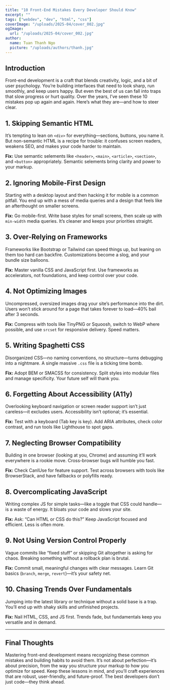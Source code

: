 ```yaml
---
title: "10 Front-End Mistakes Every Developer Should Know" 
excerpt: ""
tags: ["webdev", "dev", "html", "css"]
coverImage: "/uploads/2025-04/cover_002.jpg"
ogImage:
  url: "/uploads/2025-04/cover_002.jpg"
author:
  name: Tuan Thanh Ngo
  picture: "/uploads/authors/thanh.jpg"
---
```


## Introduction

Front-end development is a craft that blends creativity, logic, and a bit of user psychology. You’re building interfaces that need to look sharp, run smoothly, and keep users happy. But even the best of us can fall into traps that slow progress or hurt quality. Over the years, I’ve seen these 10 mistakes pop up again and again. Here’s what they are—and how to steer clear.

## 1. Skipping Semantic HTML
It’s tempting to lean on `<div>` for everything—sections, buttons, you name it. But non-semantic HTML is a recipe for trouble: it confuses screen readers, weakens SEO, and makes your code harder to maintain.  

**Fix:** Use semantic selements like `<header>`, `<main>`, `<article>`, `<section>`, and `<button>` appropriately. Semantic selements bring clarity and power to your markup.

## 2. Ignoring Mobile-First Design
Starting with a desktop layout and then hacking it for mobile is a common pitfall. You end up with a mess of media queries and a design that feels like an afterthought on smaller screens.  

**Fix:** Go mobile-first. Write base styles for small screens, then scale up with `min-width` media queries. It’s cleaner and keeps your priorities straight.

## 3. Over-Relying on Frameworks
Frameworks like Bootstrap or Tailwind can speed things up, but leaning on them too hard can backfire. Customizations become a slog, and your bundle size balloons.  

**Fix:** Master vanilla CSS and JavaScript first. Use frameworks as accelerators, not foundations, and keep control over your code.

## 4. Not Optimizing Images
Uncompressed, oversized images drag your site’s performance into the dirt. Users won’t stick around for a page that takes forever to load—40% bail after 3 seconds.  

**Fix:** Compress with tools like TinyPNG or Squoosh, switch to WebP where possible, and use `srcset` for responsive delivery. Speed matters.

## 5. Writing Spaghetti CSS
Disorganized CSS—no naming conventions, no structure—turns debugging into a nightmare. A single massive `.css` file is a ticking time bomb.  

**Fix:** Adopt BEM or SMACSS for consistency. Split styles into modular files and manage specificity. Your future self will thank you.

## 6. Forgetting About Accessibility (A11y)
Overlooking keyboard navigation or screen reader support isn’t just careless—it excludes users. Accessibility isn’t optional; it’s essential.  

**Fix:** Test with a keyboard (Tab key is key). Add ARIA attributes, check color contrast, and run tools like Lighthouse to spot gaps.

## 7. Neglecting Browser Compatibility
Building in one browser (looking at you, Chrome) and assuming it’ll work everywhere is a rookie move. Cross-browser bugs will humble you fast.  

**Fix:** Check CanIUse for feature support. Test across browsers with tools like BrowserStack, and have fallbacks or polyfills ready.

## 8. Overcomplicating JavaScript
Writing complex JS for simple tasks—like a toggle that CSS could handle—is a waste of energy. It bloats your code and slows your site.  

**Fix:** Ask: “Can HTML or CSS do this?” Keep JavaScript focused and efficient. Less is often more.

## 9. Not Using Version Control Properly
Vague commits like “fixed stuff” or skipping Git altogether is asking for chaos. Breaking something without a rollback plan is brutal.

**Fix:** Commit small, meaningful changes with clear messages. Learn Git basics (`branch`, `merge`, `revert`)—it’s your safety net.

## 10. Chasing Trends Over Fundamentals
Jumping into the latest library or technique without a solid base is a trap. You’ll end up with shaky skills and unfinished projects.

**Fix:** Nail HTML, CSS, and JS first. Trends fade, but fundamentals keep you versatile and in demand.

---

## Final Thoughts
Mastering front-end development means recognizing these common mistakes and building habits to avoid them. It’s not about perfection—it’s about precision, from the way you structure your markup to how you optimize for speed. Keep these lessons in mind, and you’ll craft experiences that are robust, user-friendly, and future-proof. The best developers don’t just code—they think ahead.